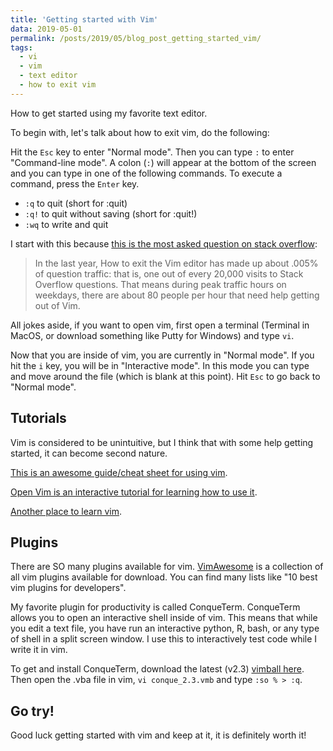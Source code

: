 ```yaml
---
title: 'Getting started with Vim'
data: 2019-05-01
permalink: /posts/2019/05/blog_post_getting_started_vim/
tags:
  - vi
  - vim
  - text editor
  - how to exit vim
---
```


How to get started using my favorite text editor. 

To begin with, let's talk about how to exit vim, do the following:

Hit the `Esc` key to enter "Normal mode". Then you can type `:` to enter "Command-line mode". A colon (`:`) will appear at the bottom of the screen and you can type in one of the following commands. To execute a command, press the `Enter` key.

* `:q` to quit (short for :quit)
* `:q!` to quit without saving (short for :quit!)
* `:wq` to write and quit

I start with this because [this is the most asked question on stack overflow](https://stackoverflow.blog/2017/05/23/stack-overflow-helping-one-million-developers-exit-vim/):

>In the last year, How to exit the Vim editor has made up about .005% of question traffic: that is, one out of every 20,000 visits to Stack Overflow questions. That means during peak traffic hours on weekdays, there are about 80 people per hour that need help getting out of Vim.

All jokes aside, if you want to open vim, first open a terminal (Terminal in MacOS, or download something like Putty for Windows) and type `vi`. 

Now that you are inside of vim, you are currently in "Normal mode". If you hit the `i` key, you will be in "Interactive mode". In this mode you can type and move around the file (which is blank at this point). Hit `Esc` to go back to "Normal mode". 

Tutorials
---------
Vim is considered to be unintuitive, but I think that with some help getting started, it can become second nature.

[This is an awesome guide/cheat sheet for using vim](https://stac47.github.io/vim/cheat/sheet/2014/02/22/vim-advanced-cheat-sheet.html).

[Open Vim is an interactive tutorial for learning how to use it](https://www.openvim.com).

[Another place to learn vim](https://danielmiessler.com/study/vim/).


Plugins
-------
There are SO many plugins available for vim. [VimAwesome](https://vimawesome.com) is a collection of all vim plugins available for download. You can find many lists like "10 best vim plugins for developers".

My favorite plugin for productivity is called ConqueTerm. ConqueTerm allows you to open an interactive shell inside of vim. This means that while you edit a text file, you have run an interactive python, R, bash, or any type of shell in a split screen window. I use this to interactively test code while I write it in vim.

To get and install ConqueTerm, download the latest (v2.3) [vimball here](https://storage.googleapis.com/google-code-archive-downloads/v2/code.google.com/conque/conque_2.3.vmb). Then open the .vba file in vim, `vi conque_2.3.vmb` and type `:so % > :q`.


Go try!
-------
Good luck getting started with vim and keep at it, it is definitely worth it!
